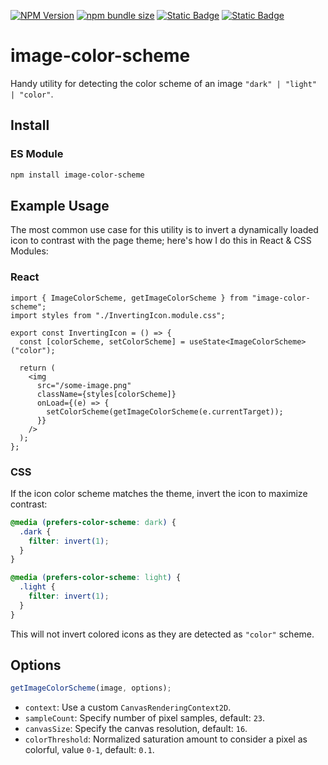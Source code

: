 [![NPM Version](https://img.shields.io/npm/v/image-color-scheme?logo=npm&label=%20&labelColor=%23cb0000&color=%23cb0000)](https://www.npmjs.com/package/image-color-scheme)
[![npm bundle size](https://img.shields.io/bundlephobia/minzip/image-color-scheme?labelColor=%2322212C&color=%238aff80)](https://bundlephobia.com/package/image-color-scheme)
[![Static Badge](https://img.shields.io/badge/Made_by_James_Warner-000000?logo=data%3Aimage%2Fsvg%2Bxml%3Bbase64%2CPHN2ZyB4bWxucz0iaHR0cDovL3d3dy53My5vcmcvMjAwMC9zdmciIGhlaWdodD0iMjBweCIgdmlld0JveD0iMCAtOTYwIDk2MCA5NjAiIHdpZHRoPSIyMHB4IiBmaWxsPSIjZThlYWVkIj48cGF0aCBkPSJNNDgwLTQ4MHEtNjAgMC0xMDItNDJ0LTQyLTEwMnEwLTYwIDQyLTEwMnQxMDItNDJxNjAgMCAxMDIgNDJ0NDIgMTAycTAgNjAtNDIgMTAydC0xMDIgNDJaTTE5Mi0xOTJ2LTk2cTAtMjMgMTIuNS00My41VDIzOS0zNjZxNTUtMzIgMTE2LjUtNDlUNDgwLTQzMnE2MyAwIDEyNC41IDE3VDcyMS0zNjZxMjIgMTMgMzQuNSAzNHQxMi41IDQ0djk2SDE5MloiLz48L3N2Zz4%3D)](https://jmswrnr.com/)
[![Static Badge](https://img.shields.io/badge/Buy_Me_A_Coffee-FFDD00?logo=buymeacoffee&logoColor=000)](https://buymeacoffee.com/jmswrnr)

# image-color-scheme

Handy utility for detecting the color scheme of an image `"dark" | "light" | "color"`.

## Install

### ES Module

```bash
npm install image-color-scheme
```

## Example Usage

The most common use case for this utility is to invert a dynamically loaded icon to contrast with the page theme; here's how I do this in React & CSS Modules:

### React

```tsx
import { ImageColorScheme, getImageColorScheme } from "image-color-scheme";
import styles from "./InvertingIcon.module.css";

export const InvertingIcon = () => {
  const [colorScheme, setColorScheme] = useState<ImageColorScheme>("color");

  return (
    <img
      src="/some-image.png"
      className={styles[colorScheme]}
      onLoad={(e) => {
        setColorScheme(getImageColorScheme(e.currentTarget));
      }}
    />
  );
};
```

### CSS

If the icon color scheme matches the theme, invert the icon to maximize contrast:

```css
@media (prefers-color-scheme: dark) {
  .dark {
    filter: invert(1);
  }
}

@media (prefers-color-scheme: light) {
  .light {
    filter: invert(1);
  }
}
```

This will not invert colored icons as they are detected as `"color"` scheme.

## Options

```ts
getImageColorScheme(image, options);
```

- `context`: Use a custom `CanvasRenderingContext2D`.
- `sampleCount`: Specify number of pixel samples, default: `23`.
- `canvasSize`: Specify the canvas resolution, default: `16`.
- `colorThreshold`: Normalized saturation amount to consider a pixel as colorful, value `0-1`, default: `0.1`.
